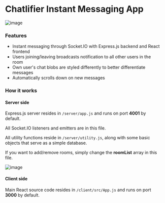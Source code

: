 # Chatlifier Instant Messaging App

![image](https://user-images.githubusercontent.com/21296522/116308542-e64b3e80-a7a7-11eb-99c1-f3c09c62ef66.png)

### Features

* Instant messaging through Socket.IO with Express.js backend and React frontend
* Users joining/leaving broadcasts notification to all other users in the room
* Own user's chat blobs are styled differently to better differentiate messages
* Automatically scrolls down on new messages

### How it works

#### Server side

Express.js server resides in `/server/app.js` and runs on port **4001** by default.

All Socket.IO listeners and emitters are in this file.

All utility functions reside in `/server/utility.js`, along with some basic objects that serve as a simple database.

If you want to add/remove rooms, simply change the **roomList** array in this file.

![image](https://user-images.githubusercontent.com/21296522/116309248-d4b66680-a7a8-11eb-9f18-002261363e9d.png)

#### Client side

Main React source code resides in `/client/src/App.js` and runs on port **3000** by default.

